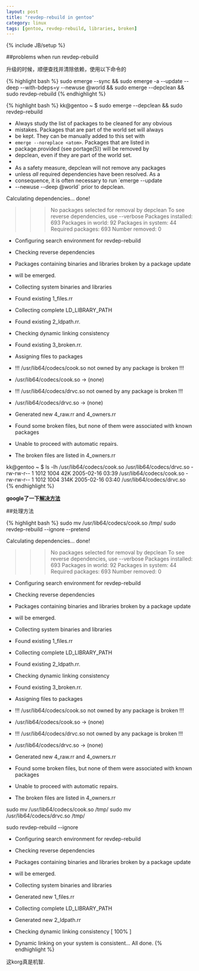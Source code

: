 ```yaml
---
layout: post
title: "revdep-rebuild in gentoo"
category: linux
tags: [gentoo, revdep-rebuild, libraries, broken]
---
```

{% include JB/setup %}

##problems when run revdep-rebuild

升级的时候，顺便查找并清除依赖，使用以下命令的

{% highlight bash %}
sudo emerge --sync && sudo emerge -a --update --deep --with-bdeps=y --newuse @world && sudo emerge --depclean && sudo revdep-rebuild
{% endhighlight %}


{% highlight bash %}
kk@gentoo ~ $ sudo emerge --depclean && sudo revdep-rebuild

* Always study the list of packages to be cleaned for any obvious
 * mistakes. Packages that are part of the world set will always
 * be kept.  They can be manually added to this set with
 * `emerge --noreplace <atom>`.  Packages that are listed in
 * package.provided (see portage(5)) will be removed by
 * depclean, even if they are part of the world set.
 * 
 * As a safety measure, depclean will not remove any packages
 * unless *all* required dependencies have been resolved.  As a
 * consequence, it is often necessary to run `emerge --update
 * --newuse --deep @world` prior to depclean.

Calculating dependencies... done!
>>> No packages selected for removal by depclean
>>> To see reverse dependencies, use --verbose
Packages installed:   693
Packages in world:    92
Packages in system:   44
Required packages:    693
Number removed:       0
 * Configuring search environment for revdep-rebuild

 * Checking reverse dependencies
 * Packages containing binaries and libraries broken by a package update
 * will be emerged.

 * Collecting system binaries and libraries
 * Found existing 1_files.rr
 * Collecting complete LD_LIBRARY_PATH
 * Found existing 2_ldpath.rr.
 * Checking dynamic linking consistency
 * Found existing 3_broken.rr.
 * Assigning files to packages
 *  !!! /usr/lib64/codecs/cook.so not owned by any package is broken !!!
 *   /usr/lib64/codecs/cook.so -> (none)
 *  !!! /usr/lib64/codecs/drvc.so not owned by any package is broken !!!
 *   /usr/lib64/codecs/drvc.so -> (none)
 * Generated new 4_raw.rr and 4_owners.rr
 * Found some broken files, but none of them were associated with known packages
 * Unable to proceed with automatic repairs.
 * The broken files are listed in 4_owners.rr

kk@gentoo ~ $ ls -lh /usr/lib64/codecs/cook.so /usr/lib64/codecs/drvc.so
-rw-rw-r-- 1 1012 1004  42K 2005-02-16 03:39 /usr/lib64/codecs/cook.so
-rw-rw-r-- 1 1012 1004 314K 2005-02-16 03:40 /usr/lib64/codecs/drvc.so
{% endhighlight %}

**google了一下[解决方法](https://www.hellboundhackers.org/forum/gentoo_-_revdep-rebuild_%22not_owned_by_any_package%22-63-16523_0.html)**

##处理方法

{% highlight bash %}
sudo mv /usr/lib64/codecs/cook.so /tmp/
sudo revdep-rebuild --ignore --pretend

Calculating dependencies... done!
>>> No packages selected for removal by depclean
>>> To see reverse dependencies, use --verbose
Packages installed:   693
Packages in world:    92
Packages in system:   44
Required packages:    693
Number removed:       0
 * Configuring search environment for revdep-rebuild

 * Checking reverse dependencies
 * Packages containing binaries and libraries broken by a package update
 * will be emerged.

 * Collecting system binaries and libraries
 * Found existing 1_files.rr
 * Collecting complete LD_LIBRARY_PATH
 * Found existing 2_ldpath.rr.
 * Checking dynamic linking consistency
 * Found existing 3_broken.rr.
 * Assigning files to packages
 *  !!! /usr/lib64/codecs/cook.so not owned by any package is broken !!!
 *   /usr/lib64/codecs/cook.so -> (none)
 *  !!! /usr/lib64/codecs/drvc.so not owned by any package is broken !!!
 *   /usr/lib64/codecs/drvc.so -> (none)
 * Generated new 4_raw.rr and 4_owners.rr
 * Found some broken files, but none of them were associated with known packages
 * Unable to proceed with automatic repairs.
 * The broken files are listed in 4_owners.rr

sudo mv /usr/lib64/codecs/cook.so /tmp/
sudo mv /usr/lib64/codecs/drvc.so /tmp/

sudo revdep-rebuild --ignore
 * Configuring search environment for revdep-rebuild

 * Checking reverse dependencies
 * Packages containing binaries and libraries broken by a package update
 * will be emerged.

 * Collecting system binaries and libraries
 * Generated new 1_files.rr
 * Collecting complete LD_LIBRARY_PATH
 * Generated new 2_ldpath.rr
 * Checking dynamic linking consistency
[ 100% ]                 

 * Dynamic linking on your system is consistent... All done. 
{% endhighlight %}

这korg真是机智.
